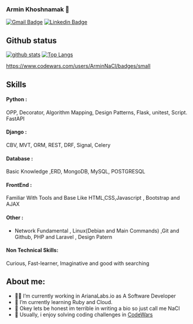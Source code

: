 ### Armin Khoshnamak 🐙


[![Gmail Badge](https://img.shields.io/badge/-armin.khoshnamk@gmail.com-c14438?style=flat&logo=Gmail&logoColor=white&link=mailto:armin.khoshnamak@gmail.com)](mailto:armin.khoshnamak@gmail.com)
[![Linkedin Badge](https://img.shields.io/badge/-armin%20khoshnamak-0072b1?style=flat&logo=Linkedin&logoColor=white&link=armin-khoshnamak)](https://www.linkedin.com/in/armin-khoshnamak-13b276195/) 
</p>

## Github status
[![github stats](https://github-readme-stats.vercel.app/api?username=arminnacl)](https://github.com/anuraghazra/github-readme-stats) 
[![Top Langs](https://github-readme-stats.vercel.app/api/top-langs/?username=arminnacl&layout=compact)](https://github.com/arminnacl/github-readme-stats)

https://www.codewars.com/users/ArminNaCl/badges/small

## Skills
 #### Python :
 OPP, Decorator, Algorithm Mapping, Design Patterns, Flask, unitest, Script. FastAPI
#### Django  :
CBV, MVT, ORM, REST, DRF, Signal, Celery
#### Database :
Basic Knowledge ,ERD, MongoDB, MySQL, POSTGRESQL
#### FrontEnd : 
Familiar With Tools and Base Like HTML,CSS,Javascript , Bootstrap and AJAX
#### Other :
- Network Fundamental , Linux(Debian and Main Commands) ,Git and Github, 
	PHP and Laravel , Design Patern
#### Non Technical Skills:
Curious, Fast-learner, Imaginative and good with searching 


## About me:

- 🧑‍💻 I’m currently working in ArianaLabs.io as A Software Developer
- 🌱 I’m currently learning Ruby and Cloud.
- 🤔 Okey lets be honest im terrible in writing a bio so just call me NaCl 
- 🤺 Usually, i enjoy solving coding challenges in [CodeWars](https://www.codewars.com/users/ArminNaCl) 




